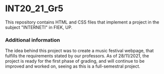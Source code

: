 # INT20_21_Gr5
This repository contains HTML and CSS files that implement a project in the subject "INTERNETI" in FIEK, UP.

### Additional information
The idea behind this project was to create a music festival webpage, that fulfills the requirements stated by our professors. 
As of 28/11/2021, the project is ready for the first phase of grading, and will continue to be improved and worked on, seeing as this is a full-semestral project.
